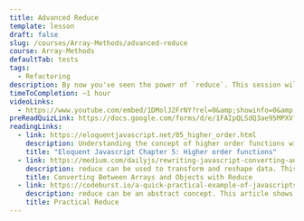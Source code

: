 ```yaml
---
title: Advanced Reduce
template: lesson
draft: false
slug: /courses/Array-Methods/advanced-reduce
course: Array-Methods
defaultTab: tests
tags:
  - Refactoring
description: By now you've seen the power of `reduce`. This session will take it one step further and test your abilities to handle complex data manipulation. By the end of this session, you will feel confident working with `reduce`, and might even start seeing where you can use it in place of our other array methods.
timeToCompletion: ~1 hour
videoLinks: 
  - https://www.youtube.com/embed/1DMolJ2FrNY?rel=0&amp;showinfo=0&amp;start=75
preReadQuizLink: https://docs.google.com/forms/d/e/1FAIpQLSdQ3ae95MPXVfqxiwyvfYryTZRzGOSMFQkm-eYdu9XoK-QWAw/viewform
readingLinks: 
  - link: https://eloquentjavascript.net/05_higher_order.html
    description: Understanding the concept of higher order functions will help understand the inner-workings of reduce. This is a high-level resource, but a valuable read. 
    title: "Eloquent Javascript Chapter 5: Higher order functions"
  - link: https://medium.com/dailyjs/rewriting-javascript-converting-an-array-of-objects-to-an-object-ec579cafbfc7
    description: reduce can be used to transform and reshape data. This article shows us how to convert from arrays to objects, a complex operation. 
    title: Converting Between Arrays and Objects with Reduce
  - link: https://codeburst.io/a-quick-practical-example-of-javascripts-reduce-function-862b506d01a4
    description: reduce can be an abstract concept. This article shows you some practical use-cases for it. 
    title: Practical Reduce
---
```

